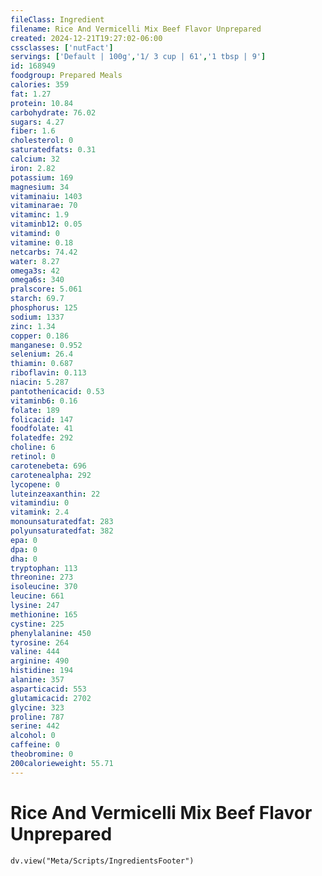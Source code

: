 ```yaml
---
fileClass: Ingredient
filename: Rice And Vermicelli Mix Beef Flavor Unprepared
created: 2024-12-21T19:27:02-06:00
cssclasses: ['nutFact']
servings: ['Default | 100g','1/ 3 cup | 61','1 tbsp | 9']
id: 168949
foodgroup: Prepared Meals
calories: 359
fat: 1.27
protein: 10.84
carbohydrate: 76.02
sugars: 4.27
fiber: 1.6
cholesterol: 0
saturatedfats: 0.31
calcium: 32
iron: 2.82
potassium: 169
magnesium: 34
vitaminaiu: 1403
vitaminarae: 70
vitaminc: 1.9
vitaminb12: 0.05
vitamind: 0
vitamine: 0.18
netcarbs: 74.42
water: 8.27
omega3s: 42
omega6s: 340
pralscore: 5.061
starch: 69.7
phosphorus: 125
sodium: 1337
zinc: 1.34
copper: 0.186
manganese: 0.952
selenium: 26.4
thiamin: 0.687
riboflavin: 0.113
niacin: 5.287
pantothenicacid: 0.53
vitaminb6: 0.16
folate: 189
folicacid: 147
foodfolate: 41
folatedfe: 292
choline: 6
retinol: 0
carotenebeta: 696
carotenealpha: 292
lycopene: 0
luteinzeaxanthin: 22
vitamindiu: 0
vitamink: 2.4
monounsaturatedfat: 283
polyunsaturatedfat: 382
epa: 0
dpa: 0
dha: 0
tryptophan: 113
threonine: 273
isoleucine: 370
leucine: 661
lysine: 247
methionine: 165
cystine: 225
phenylalanine: 450
tyrosine: 264
valine: 444
arginine: 490
histidine: 194
alanine: 357
asparticacid: 553
glutamicacid: 2702
glycine: 323
proline: 787
serine: 442
alcohol: 0
caffeine: 0
theobromine: 0
200calorieweight: 55.71
---
```


# Rice And Vermicelli Mix Beef Flavor Unprepared

```dataviewjs
dv.view("Meta/Scripts/IngredientsFooter")
```